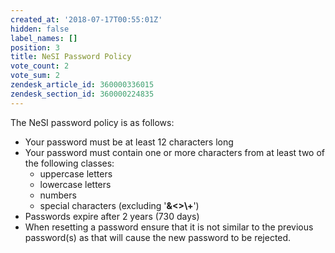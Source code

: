 ```yaml
---
created_at: '2018-07-17T00:55:01Z'
hidden: false
label_names: []
position: 3
title: NeSI Password Policy
vote_count: 2
vote_sum: 2
zendesk_article_id: 360000336015
zendesk_section_id: 360000224835
---
```


The NeSI password policy is as follows:

-   Your password must be at least 12 characters long
-   Your password must contain one or more characters from at least two
    of the following classes:
    -   uppercase letters
    -   lowercase letters
    -   numbers
    -   special characters (excluding '**&&lt;&gt;\\+**')
-   Passwords expire after 2 years (730 days)
-   When resetting a password ensure that it is not similar to the
    previous password(s) as that will cause the new password to be
    rejected.

 
